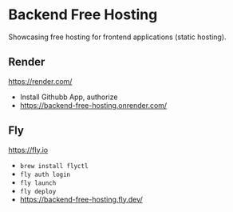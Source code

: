 # Backend Free Hosting

Showcasing free hosting for frontend applications (static hosting).

## Render

https://render.com/

- Install Githubb App, authorize
- https://backend-free-hosting.onrender.com/

## Fly

https://fly.io

- `brew install flyctl`
- `fly auth login`
- `fly launch`
- `fly deploy`
- https://backend-free-hosting.fly.dev/

